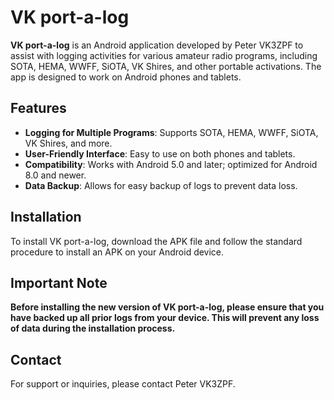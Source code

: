 # VK port-a-log

**VK port-a-log** is an Android application developed by Peter VK3ZPF to assist with logging activities for various amateur radio programs, including SOTA, HEMA, WWFF, SiOTA, VK Shires, and other portable activations. The app is designed to work on Android phones and tablets.

## Features

- **Logging for Multiple Programs**: Supports SOTA, HEMA, WWFF, SiOTA, VK Shires, and more.
- **User-Friendly Interface**: Easy to use on both phones and tablets.
- **Compatibility**: Works with Android 5.0 and later; optimized for Android 8.0 and newer.
- **Data Backup**: Allows for easy backup of logs to prevent data loss.

## Installation

To install VK port-a-log, download the APK file and follow the standard procedure to install an APK on your Android device.

## Important Note

**Before installing the new version of VK port-a-log, please ensure that you have backed up all prior logs from your device. This will prevent any loss of data during the installation process.**

## Contact

For support or inquiries, please contact Peter VK3ZPF.
